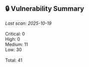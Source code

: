 ## 🔒 Vulnerability Summary

<!-- vuln-summary-start -->
_Last scan: 2025-10-19_<br><br>Critical: 0<br>High: 0<br>Medium: 11<br>Low: 30<br><br>Total: 41
<!-- vuln-summary-end -->
